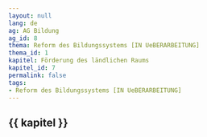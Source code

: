 ```yaml
---
layout: null
lang: de
ag: AG Bildung
ag_id: 8
thema: Reform des Bildungssystems [IN UeBERARBEITUNG]
thema_id: 1
kapitel: Förderung des ländlichen Raums
kapitel_id: 7
permalink: false
tags:
- Reform des Bildungssystems [IN UeBERARBEITUNG]
---
```


## {{ kapitel }}
